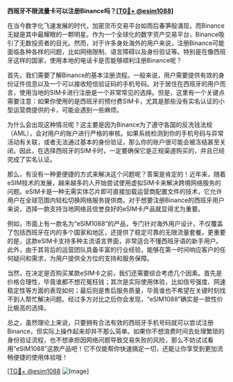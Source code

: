 **西班牙不限流量卡可以注册Binance吗？[[TG💪+ @esim1088](https://t.me/s/esim1088)]**

在当今数字化飞速发展的时代，加密货币交易平台如雨后春笋般涌现，而Binance无疑是其中最耀眼的一颗明星。作为一个全球化的数字资产交易平台，Binance吸引了无数投资者的目光。然而，对于许多身处海外的用户来说，注册Binance可能面临各种各样的问题，比如网络限制、语言障碍以及身份验证等。特别是在像西班牙这样的国家，使用本地的电话卡是否能够顺利注册Binance呢？

首先，我们需要了解Binance的基本注册流程。一般来说，用户需要提供有效的身份证件信息以及一个可以接收短信验证码的手机号码。对于居住在西班牙的用户而言，使用当地的SIM卡进行注册是一个非常常见的选择。但是，这里有一个关键点需要注意：如果你使用的是西班牙的预付费SIM卡，尤其是那些没有实名认证的小型运营商提供的卡，可能会遇到一些麻烦。

为什么会出现这种情况呢？这主要是因为Binance为了遵守各国的反洗钱法规（AML），会对用户的账户进行严格的审核。如果系统检测到你的手机号码与异常活动有关联，或者无法通过基本的身份验证，那么你的账户很可能会被冻结甚至关闭。因此，在选择西班牙的SIM卡时，一定要确保它是正规渠道购买的，并且已经完成了实名认证。

那么，有没有一种更便捷的方式来解决这个问题呢？答案是肯定的！近年来，随着eSIM技术的发展，越来越多的人开始尝试使用虚拟SIM卡来解决跨境网络服务的问题。eSIM卡是一种无需实体芯片即可直接加载运营商配置文件的技术，它允许用户在全球范围内轻松切换网络服务提供商。对于想要注册Binance的西班牙用户来说，选择一款支持当地网络且信誉良好的eSIM卡产品就显得尤为重要。

例如，市面上有一款名为“eSIM1088”的产品，专门针对海外用户设计，不仅覆盖了包括西班牙在内的多个国家和地区，还提供了稳定可靠的无限流量套餐。更重要的是，这款eSIM卡支持多种主流语言界面，非常适合不懂西班牙语的新手用户。此外，由于其背后的运营团队具备丰富的行业经验，能够在第一时间响应客户的任何疑问和需求，为用户提供全方位的支持和服务保障。

当然，在决定是否购买某款eSIM卡之前，我们还需要综合考虑几个因素。首先是价格合理性，毕竟谁都不想花冤枉钱；其次是实际使用体验，比如信号强度、网速稳定性等方面的表现如何；最后则是售后服务质量，毕竟谁也不希望在关键时刻找不到人帮忙解决问题。经过多方对比之后你会发现，“eSIM1088”确实是一款性价比极高的选择。

总之，虽然理论上来说，只要拥有合法有效的西班牙手机号码就可以尝试注册Binance，但实际上操作起来却并不那么简单。如果你不想浪费时间去处理繁琐的身份验证流程，也不想承担因网络问题导致交易失败的风险，那么不妨试试看用“eSIM1088”这款产品吧！它不仅能帮你快速搞定一切，还能让你享受到更加流畅便捷的使用体验哦！

[[TG💪+ @esim1088](https://t.me/s/esim1088) ![Image](https://i.postimg.cc/4NQfJmqS/Snipaste-2025-05-13-00-14-12.png)]